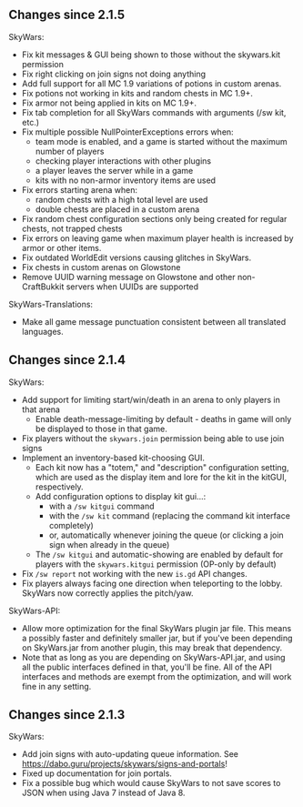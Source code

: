 Changes since 2.1.5
-------------------

SkyWars:
- Fix kit messages & GUI being shown to those without the skywars.kit permission
- Fix right clicking on join signs not doing anything
- Add full support for all MC 1.9 variations of potions in custom arenas.
- Fix potions not working in kits and random chests in MC 1.9+.
- Fix armor not being applied in kits on MC 1.9+.
- Fix tab completion for all SkyWars commands with arguments (/sw kit, etc.)
- Fix multiple possible NullPointerExceptions errors when:
  - team mode is enabled, and a game is started without the maximum number of players
  - checking player interactions with other plugins
  - a player leaves the server while in a game
  - kits with no non-armor inventory items are used
- Fix errors starting arena when:
  - random chests with a high total level are used
  - double chests are placed in a custom arena
- Fix random chest configuration sections only being created for regular chests, not trapped chests
- Fix errors on leaving game when maximum player health is increased by armor or other items.
- Fix outdated WorldEdit versions causing glitches in SkyWars.
- Fix chests in custom arenas on Glowstone
- Remove UUID warning message on Glowstone and other non-CraftBukkit servers when UUIDs are supported

SkyWars-Translations:
- Make all game message punctuation consistent between all translated languages.

Changes since 2.1.4
-------------------

SkyWars:
- Add support for limiting start/win/death in an arena to only players in that arena
  - Enable death-message-limiting by default - deaths in game will only be displayed to those in that game.
- Fix players without the `skywars.join` permission being able to use join signs
- Implement an inventory-based kit-choosing GUI.
  - Each kit now has a "totem," and "description" configuration setting, which are used as the display item and lore for the kit in the kitGUI, respectively.
  - Add configuration options to display kit gui...:
    - with a `/sw kitgui` command
    - with the `/sw kit` command (replacing the command kit interface completely)
    - or, automatically whenever joining the queue (or clicking a join sign when already in the queue)
  - The `/sw kitgui` and automatic-showing are enabled by default for players with the `skywars.kitgui` permission (OP-only by default)
- Fix `/sw report` not working with the new `is.gd` API changes.
- Fix players always facing one direction when teleporting to the lobby. SkyWars now correctly applies the pitch/yaw.

SkyWars-API:
- Allow more optimization for the final SkyWars plugin jar file. This means a possibly faster and definitely smaller jar, but if you've been depending on SkyWars.jar from another plugin, this may break that dependency.
- Note that as long as you are depending on SkyWars-API.jar, and using all the public interfaces defined in that, you'll be fine. All of the API interfaces and methods are exempt from the optimization, and will work fine in any setting.

Changes since 2.1.3
-------------------

SkyWars:
- Add join signs with auto-updating queue information. See https://dabo.guru/projects/skywars/signs-and-portals!
- Fixed up documentation for join portals.
- Fix a possible bug which would cause SkyWars to not save scores to JSON when using Java 7 instead of Java 8.
